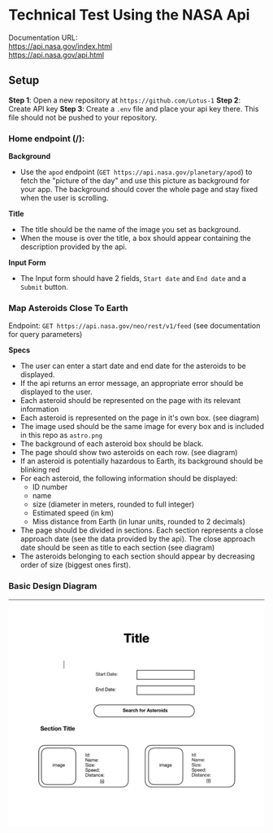 # Technical Test Using the NASA Api

Documentation URL: </br>
https://api.nasa.gov/index.html </br>
https://api.nasa.gov/api.html

## Setup

**Step 1**: Open a new repository at `https://github.com/Lotus-1`
**Step 2**: Create API key
**Step 3**: Create a `.env` file and place your api key there. This file should not be pushed to your repository.

### Home endpoint (/):

**Background**
- Use the `apod` endpoint (`GET https://api.nasa.gov/planetary/apod`) to fetch the
"picture of the day" and use this picture as background for your app. The background should cover the whole page
and stay fixed when the user is scrolling.

**Title**
- The title should be the name of the image you set as background.
- When the mouse is over the title, a box should appear containing the description provided by the api.

**Input Form**

- The Input form should have 2 fields, `Start date` and `End date` and a `Submit` button.

### Map Asteroids Close To Earth

Endpoint: `GET https://api.nasa.gov/neo/rest/v1/feed` (see documentation for query parameters)

**Specs**

- The user can enter a start date and end date for the asteroids to be displayed.
- If the api returns an error message, an appropriate error should be displayed to the user.
- Each asteroid should be represented on the page with its relevant information
- Each asteroid is represented on the page in it's own box. (see diagram)
- The image used should be the same image for every box and is included in this repo as `astro.png`
- The background of each asteroid box should be black.
- The page should show two asteroids on each row. (see diagram)
- If an asteroid is potentially hazardous to Earth, its background should be blinking red
- For each asteroid, the following information should be displayed:
    * ID number
    * name
    * size (diameter in meters, rounded to full integer)
    * Estimated speed (in km)
    * Miss distance from Earth (in lunar units, rounded to 2 decimals)
- The page should be divided in sections. Each section represents a close approach date (see the data provided by the api). The close approach date should be seen as title to each section (see diagram)
- The asteroids belonging to each section should appear by decreasing order of size (biggest ones first).


### Basic Design Diagram

![Basic Diagram](img/diagram.png)
